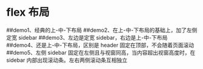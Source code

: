 # flex 布局
##demo1、经典的上-中-下布局
##demo2、在上-中-下布局的基础上，加了左侧定宽 sidebar
##demo3、左边是定宽 sidebar，右边是上-中-下布局
##demo4、还是上-中-下布局，区别是 header 固定在顶部，不会随着页面滚动
##demo5、左侧 sidebar 固定在左侧且与视窗同高，当内容超出视窗高度时，在 sidebar 内部出现滚动条。左右两侧滚动条互相独立
